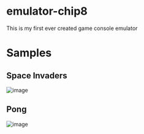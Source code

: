 # emulator-chip8
This is my first ever created game console emulator

# Samples

## Space Invaders
![image](https://user-images.githubusercontent.com/3640897/188718108-db0a75df-fadc-454e-af02-4f46d1d9167c.png)

## Pong
![image](https://user-images.githubusercontent.com/3640897/188718445-f6002bf9-eafd-4666-91bc-3c9de17c49be.png)
